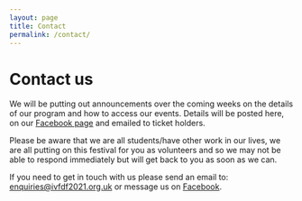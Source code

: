 ```yaml
---
layout: page
title: Contact
permalink: /contact/
---
```

# Contact us

We will be putting out announcements over the coming weeks on the details of our program and how to access our events. Details will be posted here, on our [Facebook page](https://www.facebook.com/IVFDF2021) and emailed to ticket holders.

Please be aware that we are all students/have other work in our lives, we are all putting on this festival for you as volunteers and so we may not be able to respond immediately but will get back to you as soon as we can.

If you need to get in touch with us please send an email to: <a href="mailto:enquiries@ivfdf2021.org.uk">enquiries@ivfdf2021.org.uk</a> or message us on [Facebook](https://www.facebook.com/IVFDF2021).

